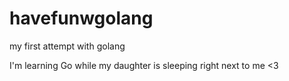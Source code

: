 # havefunwgolang
my first attempt with golang

I'm learning Go while my daughter is sleeping right next to me <3